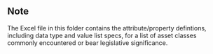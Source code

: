 ## Note

The Excel file in this folder contains the attribute/property defintions, including data type and value list specs, for a list of asset classes commonly encountered or bear legislative significance. 
